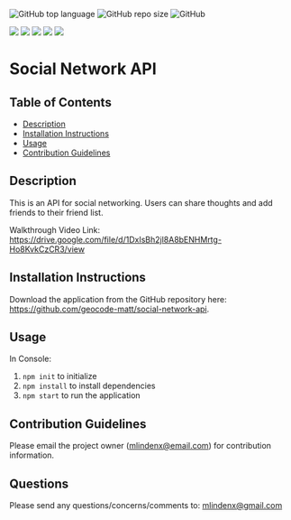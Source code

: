 ![GitHub top language](https://img.shields.io/github/languages/top/geocode-matt/social-network-api)
![GitHub repo size](https://img.shields.io/github/repo-size/geocode-matt/social-network-api)
![GitHub](https://img.shields.io/github/license/geocode-matt/social-network-api)

<p align="left">
    <img src="https://img.shields.io/badge/javascript-yellow" />
    <img src="https://img.shields.io/badge/express-orange" />
    <img src="https://img.shields.io/badge/MongoDB-blue"  />
    <img src="https://img.shields.io/badge/mongoose-red"  />
    <img src="https://img.shields.io/badge/moment-blue"  />
</p>

# Social Network API

  ## Table of Contents
  * [Description](#description)
  * [Installation Instructions](#installation-instructions)
  * [Usage](#usage)
  * [Contribution Guidelines](#contribution-guidelines)
  
  ## Description
  This is an API for social networking. Users can share thoughts and add friends to their friend list.

  Walkthrough Video Link:
  https://drive.google.com/file/d/1DxIsBh2jl8A8bENHMrtg-Ho8KvkCzCR3/view

  ## Installation Instructions
  Download the application from the GitHub repository here: https://github.com/geocode-matt/social-network-api.
  
  ## Usage
  In Console:
  1) `npm init` to initialize 
  2) `npm install` to install dependencies
  3) `npm start` to run the application

  ## Contribution Guidelines
  Please email the project owner (mlindenx@email.com) for contribution information. 

  ## Questions
  Please send any questions/concerns/comments to: mlindenx@gmail.com